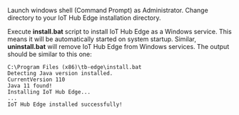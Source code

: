 
Launch windows shell (Command Prompt) as Administrator. Change directory to your IoT Hub Edge installation directory.

Execute **install.bat** script to install IoT Hub Edge as a Windows service.
This means it will be automatically started on system startup. 
Similar, **uninstall.bat** will remove IoT Hub Edge from Windows services.
The output should be similar to this one:

  ```text
C:\Program Files (x86)\tb-edge\install.bat
Detecting Java version installed.
CurrentVersion 110
Java 11 found!
Installing IoT Hub Edge...
...
IoT Hub Edge installed successfully!
```
